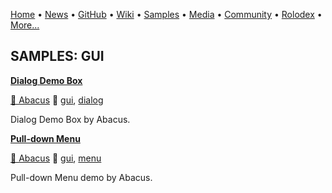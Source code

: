 [Home](https://qb64.com) • [News](../news.md) • [GitHub](../github.md) • [Wiki](../wiki.md) • [Samples](../samples.md) • [Media](../media.md) • [Community](../community.md) • [Rolodex](../rolodex.md) • [More...](../more.md)

## SAMPLES: GUI

**[Dialog Demo Box](dialog-demo-box/index.md)**

[🐝 Abacus](abacus.md) 🔗 [gui](gui.md), [dialog](dialog.md)

Dialog Demo Box by Abacus.

**[Pull-down Menu](pull-down-menu/index.md)**

[🐝 Abacus](abacus.md) 🔗 [gui](gui.md), [menu](menu.md)

Pull-down Menu demo by Abacus.
